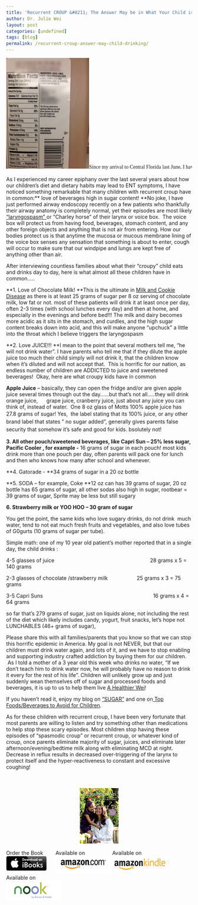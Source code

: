 ```yaml
---
title: 'Recurrent CROUP &#8211; The Answer May be in What Your Child is Drinking!'
author: Dr. Julie Wei
layout: post
categories: [undefined]
tags: [blog]
permalink: /recurrent-croup-answer-may-child-drinking/
---
```

<pre><span style="font-family: Georgia, 'Times New Roman', 'Bitstream Charter', Times, serif; font-size: 14px; line-height: 1.5em;"><img class="alignleft size-medium wp-image-969" alt="IMG_1211_blurred" src="/wp-content/uploads/2014/02/IMG_1211_blurred-225x300.jpg" width="225" height="300" />Since my arrival to Central Florida last June, I have seen many preschool and school aged children with recurrent </span><a style="font-family: Georgia, 'Times New Roman', 'Bitstream Charter', Times, serif; font-size: 14px; line-height: 1.5em;" href="http://kidshealth.org/parent/infections/lung/croup.html">"croup"</a><span style="font-family: Georgia, 'Times New Roman', 'Bitstream Charter', Times, serif; font-size: 14px; line-height: 1.5em;">. These are children who are usually otherwise completely healthy, but has "episodes" or attacks where they have trouble breathing, have harsh "barky" cough, and are frequent flyers to the Emergency Room especially in the middle of the night.  I have several in recent months who have not only logged over 8-10 visits to the Emergency Department in a 6 month period, but have even been hospitalized for this condition.  These children are usually given the diagnosis of "croup", given steroids in the ED, then discharged home with their own bottle of steroid that mom keeps in the fridge.</span></pre>

As I experienced my career epiphany over the last several years about how our children&#8217;s diet and dietary habits may lead to ENT symptoms, I have noticed something remarkable that many children with recurrent croup have in common:** love of beverages high in sugar content! **No joke, I have just performed airway endoscopy recently on a few patients who thankfully their airway anatomy is completely normal, yet their episodes are most likely [&#8220;laryngospasm&#8221; ][1]or &#8220;Charley horse&#8221; of their larynx or voice box.  The voice box will protect us from having food, beverages, stomach content, and any other foreign objects and anything that is not air from entering. How our bodies protect us is that anytime the mucosa or mucous membrane lining of the voice box senses any sensation that something is about to enter, cough will occur to make sure that our windpipe and lungs are kept free of anything other than air.

After interviewing countless families about what their &#8220;croupy&#8221; child eats and drinks day to day, here is what almost all these children have in common&#8230;..

**1. Love of Chocolate Milk! **This is the ultimate in [Milk and Cookie Disease][2] as there is at least 25 grams of sugar per 8 oz serving of chocolate milk, low fat or not. most of these patients will drink it at least once per day, often 2-3 times (with school lunches every day) and then at home, and especially in the evenings and before bed!!! The milk and dairy becomes more acidic as it sits in the stomach, and curdles, and the high sugar content breaks down into acid, and this will make anyone &#8220;upchuck&#8221; a little into the throat which I believe triggers the laryngospasm

**2. Love JUICE!!! **I mean to the point that several mothers tell me, &#8220;he will not drink water&#8221;. I have parents who tell me that if they dilute the apple juice too much their child simply will not drink it, that the children know when it&#8217;s diluted and will not accept that.  This is horrific for our nation, as endless number of children are ADDICTED to juice and sweetened beverages!  Okay, here are what croupy kids have in common

**Apple Juice** &#8211; basically, they can open the fridge and/or are given apple juice several times through out the day&#8230;&#8230;but that&#8217;s not all&#8230;..they will drink orange juice,      grape juice, cranberry juice, just about any juice you can think of, instead of water.  One 8 oz glass of Motts 100% apple juice has 27.8 grams of sugar! Yes,  the <span style="line-height: 1.5em;">label stating that its 100% juice, or any other brand label that states &#8221; no sugar added&#8221;, generally gives parents false security that somehow it&#8217;s safe and good for </span><span style="line-height: 1.5em;">kids. bsolutely not!</span>

**3. All other pouch/sweetened beverages, like Capri Sun &#8211; 25% less sugar, Pacific Cooler , for example -** 16 grams of sugar in each pouch! most kids drink more than one pouch per day, often parents will pack one for lunch and then who knows how many after school and whenever.

**4. Gatorade - **34 grams of sugar in a 20 oz bottle

**5. SODA &#8211; for example, Coke **12 oz can has 39 grams of sugar, 20 oz bottle has 65 grams of sugar, all other sodas also high in sugar, rootbear = 39 grams of sugar, Sprite may be less but still sugary

**6. Strawberry milk or YOO HOO &#8211; 30 gram of sugar**

You get the point, the same kids who love sugary drinks, do not drink  much water, tend to not eat much fresh fruits and vegetables, and also love tubes of G0gurts (10 grams of sugar per tube).

Simple math: one of my 10 year old patient&#8217;s mother reported that in a single day, the child drinks :

4-5 glasses of juice                                                                  28 grams x 5 = 140 grams

2-3 glasses of chocolate /strawberry milk                    25 grams x 3 = 75 grams

3-5 Capri Suns                                                                            16 grams x 4 = 64 grams

so far that&#8217;s 279 grams of sugar, just on liquids alone, not including the rest of the diet which likely includes candy, yogurt, fruit snacks, let&#8217;s hope not LUNCHABLES (46+ grams of sugar),

Please share this with all families/parents that you know so that we can stop this horrific epidemic in America. My goal is not NEVER, but that our children must drink water again, and lots of it, and we have to stop enabling and supporting industry crafted addiction by buying them for our children.  As I told a mother of a 3 year old this week who drinks no water, &#8220;If we don&#8217;t teach him to drink water now, he will probably have no reason to drink it every for the rest of his life&#8221;. Children will unlikely grow up and just suddenly wean themselves off of sugar and processed foods and beverages, it is up to us to help them live [A Healthier Wei][3]!

If you haven&#8217;t read it, enjoy my blog on [&#8220;SUGAR&#8221;][4] and one on[ Top Foods/Beverages to Avoid for Children][5].

As for these children with recurrent croup, I have been very fortunate that most parents are willing to listen and try something other than medications to help stop these scary episodes. Most children stop having these episodes of &#8220;spasmodic croup&#8221; or recurrent croup, or whatever kind of croup, once parents eliminate majority of sugar, juices, and eliminate later afternoon/evening/bedtime milk along with eliminating MCD at night. Decrease in reflux results in decreased over-triggering of the larynx to protect itself and the hyper-reactiveness to constant and excessive coughing!

<span style="line-height: 1.5em;"> </span>

<span style="width:105px;display:table;margin:0 auto;"><a href="the-book/"><img src="/wp-content/uploads/2014/04/AHealthierWei_cover_150.png" /></a></span>

<p style="height:80px">
  <span style="width:130px;display:inline-block;vertical-align:top;"> Order the Book <a href="https://itunes.apple.com/us/book/a-healthier-wei/id806784060?ls=1&mt=11#" target="_blank" > <img class="size-full wp-image-944" alt="Apple iBooks" title="Apple iBooks" src="/wp-content/uploads/2014/02/Download_on_iBooks_Badge_US-UK_110x40_090513.png" width="110" height="40" /></a> </span> <span style="width:150px;display:inline-block;vertical-align:top;">Available on <a href="http://amzn.to/1fSNqeb" target="_blank" > <img class="size-full wp-image-945" alt="Amazon.com" title="Amazon.com" src="/wp-content/uploads/2014/02/amazon_com_logo_160.jpg" width="160" height="47" /> </a> </span> <span  style="width:150px;display:inline-block;vertical-align:top;">Available on <a href="http://amzn.to/1eHEfNl" target="_blank" > <img class="size-full wp-image-946" alt="Amazon Kindle" title="Amazon Kindle" src="/wp-content/uploads/2014/02/kindle_logo_160.jpg" width="160" height="43" /> </a> </span> <span style="width:150px;display:inline-block;vertical-align:top;">Available on <a href="http://www.barnesandnoble.com/w/a-healthier-wei-julie-wei/1118260302?ean=2940148244592&itm=1&usri=2940148244592" target="_blank" > <img class="size-full wp-image-947" alt="Nook" title="Nook" src="/wp-content/uploads/2014/02/nook_logo_160.png" width="160" height="52" /></a> </span>
</p>


 [1]: http://www.mayoclinic.org/diseases-conditions/gerd/expert-answers/laryngospasm/faq-20058269
 [2]: milk-cookie-disease/ "The “Milk and Cookie Disease”"
 [3]: the-book/ "The Book"
 [4]: sugar-the-most-powerful-bargaining-tool/ "Sugar- The Most Powerful Bargaining Tool"
 [5]: top-foods-and-beverages-i-avoid-at-grocery-stores/ "Top Foods and Beverages to Avoid for Children"
 [6]: the-book